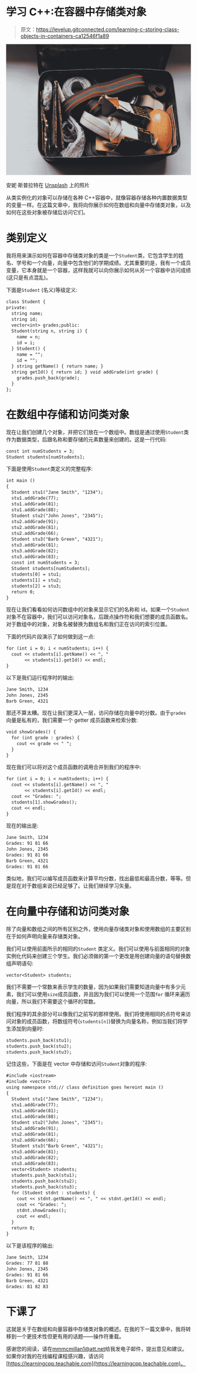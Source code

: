# 学习 C++:在容器中存储类对象

> 原文：<https://levelup.gitconnected.com/learning-c-storing-class-objects-in-containers-ca12546f1a89>

![](img/dbcba20ae1b23b24deb5054533060f6a.png)

安妮·斯普拉特在 [Unsplash](https://unsplash.com?utm_source=medium&utm_medium=referral) 上的照片

从类实例化的对象可以存储在各种 C++容器中，就像容器存储各种内置数据类型的变量一样。在这篇文章中，我将向你展示如何在数组和向量中存储类对象，以及如何在这些对象被存储后访问它们。

# 类别定义

我将用来演示如何在容器中存储类对象的类是一个`Student`类，它包含学生的姓名、学号和一个向量，向量中包含他们的学期成绩。尤其重要的是，我有一个成员变量，它本身就是一个容器，这样我就可以向你展示如何从另一个容器中访问成绩(这只是有点混乱)。

下面是`Student` (名义)等级定义:

```
class Student {
private:
  string name;
  string id;
  vector<int> grades;public:
  Student(string n, string i) {
    name = n;
    id = i;
  } Student() {
    name = "";
    id = "";
  } string getName() { return name; }
  string getId() { return id; } void addGrade(int grade) {
    grades.push_back(grade);
  }
};
```

# 在数组中存储和访问类对象

现在让我们创建几个对象，并把它们放在一个数组中。数组是通过使用`Student`类作为数据类型，后跟名称和要存储的元素数量来创建的。这是一行代码:

```
const int numStudents = 3;
Student students[numStudents];
```

下面是使用`Student`类定义的完整程序:

```
int main ()
{
  Student stu1("Jane Smith", "1234");
  stu1.addGrade(77);
  stu1.addGrade(81);
  stu1.addGrade(88);
  Student stu2("John Jones", "2345");
  stu2.addGrade(91);
  stu2.addGrade(81);
  stu2.addGrade(66);
  Student stu3("Barb Green", "4321");
  stu3.addGrade(81);
  stu3.addGrade(82);
  stu3.addGrade(83);
  const int numStudents = 3;
  Student students[numStudents];
  students[0] = stu1;
  students[1] = stu2;
  students[2] = stu3;
  return 0;
}
```

现在让我们看看如何访问数组中的对象来显示它们的名称和 id。如果一个`Student`对象不在容器中，我们可以访问对象名，后跟点操作符和我们想要的成员函数名。对于数组中的对象，对象名被替换为数组名和我们正在访问的索引位置。

下面的代码片段演示了如何做到这一点:

```
for (int i = 0; i < numStudents; i++) {
  cout << students[i].getName() << ", "
       << students[i].getId() << endl;
}
```

以下是我们运行程序时的输出:

```
Jane Smith, 1234
John Jones, 2345
Barb Green, 4321
```

那还不算太糟。现在让我们更深入一层，访问存储在向量中的分数。由于`grades`向量是私有的，我们需要一个 getter 成员函数来检索分数:

```
void showGrades() {
  for (int grade : grades) {
    cout << grade << " ";
  }
}
```

现在我们可以将对这个成员函数的调用合并到我们的程序中:

```
for (int i = 0; i < numStudents; i++) {
  cout << students[i].getName() << ", "
       << students[i].getId() << endl;
  cout << "Grades: ";
  students[1].showGrades();
  cout << endl;
}
```

现在的输出是:

```
Jane Smith, 1234
Grades: 91 81 66
John Jones, 2345
Grades: 91 81 66
Barb Green, 4321
Grades: 91 81 66
```

类似地，我们可以编写成员函数来计算平均分数，找出最低和最高分数，等等。但是现在对于数组来说已经足够了。让我们继续学习矢量。

# 在向量中存储和访问类对象

除了向量和数组之间的所有区别之外，使用向量存储类对象和使用数组的主要区别在于如何声明向量来存储类对象。

我们可以使用前面所示的相同的`Student` 类定义。我们可以使用与前面相同的对象实例化代码来创建三个学生。我们必须做的第一个更改是用创建向量的语句替换数组声明语句:

```
vector<Student> students;
```

我们不需要一个常数来表示学生的数量，因为如果我们需要知道向量中有多少元素，我们可以使用`size`成员函数，并且因为我们可以使用一个范围`for` 循环来遍历向量，所以我们不需要这个循环的常数。

我们程序的其余部分可以像我们之前写的那样使用。我们将使用相同的点符号来访问对象的成员函数，将数组符号(`students[n]`)替换为向量名称，例如当我们将学生添加到向量时:

```
students.push_back(stu1);
students.push_back(stu2);
students.push_back(stu3);
```

记住这些，下面是在 vector 中存储和访问`Student`对象的程序:

```
#include <iostream>
#include <vector>
using namespace std;// class definition goes hereint main ()
{
  Student stu1("Jane Smith", "1234");
  stu1.addGrade(77);
  stu1.addGrade(81);
  stu1.addGrade(88);
  Student stu2("John Jones", "2345");
  stu2.addGrade(91);
  stu2.addGrade(81);
  stu2.addGrade(66);
  Student stu3("Barb Green", "4321");
  stu3.addGrade(81);
  stu3.addGrade(82);
  stu3.addGrade(83);
  vector<Student> students;
  students.push_back(stu1);
  students.push_back(stu2);
  students.push_back(stu3);
  for (Student stdnt : students) {
    cout << stdnt.getName() << ", " << stdnt.getId() << endl;
    cout << "Grades: ";
    stdnt.showGrades();
    cout << endl;
  }
  return 0;
}
```

以下是该程序的输出:

```
Jane Smith, 1234
Grades: 77 81 88
John Jones, 2345
Grades: 91 81 66
Barb Green, 4321
Grades: 81 82 83
```

# 下课了

这就是关于在数组和向量容器中存储类对象的概述。在我的下一篇文章中，我将转移到一个更技术性但更有用的话题——操作符重载。

感谢您的阅读，请在[mmmcmillan1@att.net](mailto:mmmcmillan1@att.net)给我发电子邮件，提出意见和建议。如果你对我的在线编程课程感兴趣，请访问[https://learningcpp.teachable.com](https://learningcpp.teachable.com)。